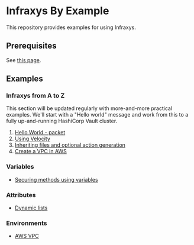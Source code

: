# Infraxys By Example

This repository provides examples for using Infraxys.

## Prerequisites

See [this page](./prerequisites.md).

## Examples

### Infraxys from A to Z

This section will be updated regularly with more-and-more practical examples. We'll start with a "Hello world" message and work from this to a fully up-and-running HashiCorp Vault cluster.

1. [Hello World - packet](modules/infraxys-a-to-z/01-hello-world/README.md)
1. [Using Velocity](modules/infraxys-a-to-z/02-velocity-attributes/README.md)
1. [Inheriting files and optional action generation](modules/infraxys-a-to-z/03-inheriting-files-and-conditional-actions/README.md)
1. [Create a VPC in AWS](modules/infraxys-a-to-z/04-aws-vpc/README.md)

### Variables

- [Securing methods using variables](variables/secure-methods/README.md)

### Attributes

- [Dynamic lists](attributes/dynamic-lists/README.md)

### Environments

- [AWS VPC](modules/environments/VPC/README.md)
